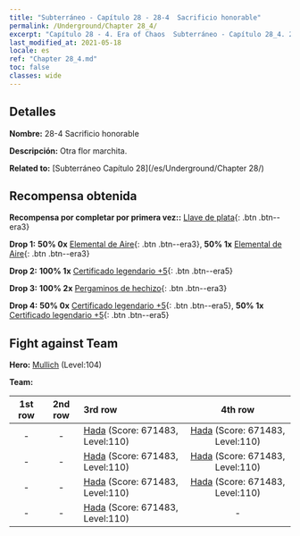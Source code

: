 ```yaml
---
title: "Subterráneo - Capítulo 28 - 28-4  Sacrificio honorable"
permalink: /Underground/Chapter 28_4/
excerpt: "Capítulo 28 - 4. Era of Chaos  Subterráneo - Capítulo 28_4. 28-4  Sacrificio honorable"
last_modified_at: 2021-05-18
locale: es
ref: "Chapter 28_4.md"
toc: false
classes: wide
---
```


## Detalles

 **Nombre:** 28-4  Sacrificio honorable

 **Descripción:**       Otra flor marchita.

 **Related to:** [Subterráneo Capítulo 28](/es/Underground/Chapter 28/)

## Recompensa obtenida

 **Recompensa por completar por primera vez::** [Llave de plata](/ItemsES/con_693/){: .btn .btn--era3}

 **Drop 1:** **50% 0x** [Elemental de Aire](/ItemsES/her_448/){: .btn .btn--era3}, **50% 1x** [Elemental de Aire](/ItemsES/her_448/){: .btn .btn--era3}

 **Drop 2:** **100% 1x** [Certificado legendario +5](/ItemsES/mat_102/){: .btn .btn--era5}

 **Drop 3:** **100% 2x** [Pergaminos de hechizo](/ItemsES/con_694/){: .btn .btn--era3}

 **Drop 4:** **50% 0x** [Certificado legendario +5](/ItemsES/mat_102/){: .btn .btn--era5}, **50% 1x** [Certificado legendario +5](/ItemsES/mat_102/){: .btn .btn--era5}


## Fight against Team
 **Hero:** [Mullich](/es/heroes/Mullich/) (Level:104)

 **Team:**


  | 1st row | 2nd row | 3rd row | 4th row |
  |:----:|:----:|:----|:----:|
  | - | - | [Hada](/es/units/Sprite/) (Score: 671483, Level:110)  | [Hada](/es/units/Sprite/) (Score: 671483, Level:110)  |
  | - | - | [Hada](/es/units/Sprite/) (Score: 671483, Level:110)  | [Hada](/es/units/Sprite/) (Score: 671483, Level:110)  |
  | - | - | [Hada](/es/units/Sprite/) (Score: 671483, Level:110)  | [Hada](/es/units/Sprite/) (Score: 671483, Level:110)  |
  | - | - | [Hada](/es/units/Sprite/) (Score: 671483, Level:110)  | - |


